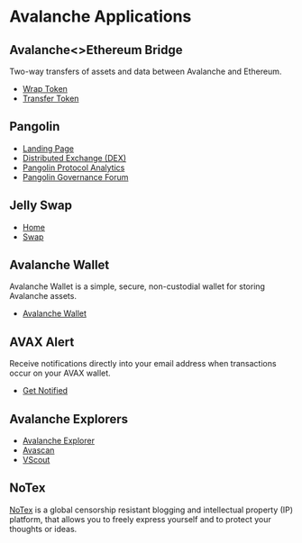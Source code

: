 # Avalanche Applications

## Avalanche<>Ethereum Bridge

Two-way transfers of assets and data between Avalanche and Ethereum.

* [Wrap Token](https://aeb.xyz/#/wrap)
* [Transfer Token](https://aeb.xyz/#/transfer)

## Pangolin

* [Landing Page](https://pangolin.exchange)
* [Distributed Exchange (DEX)](https://app.pangolin.exchange)
* [Pangolin Protocol Analytics](https://info.pangolin.exchange)
* [Pangolin Governance Forum](https://gov.pangolin.exchange)

## Jelly Swap

* [Home](https://jelly.market/)
* [Swap](https://app.jelly.market/swap)

## Avalanche Wallet

Avalanche Wallet is a simple, secure, non-custodial wallet for storing Avalanche assets.

* [Avalanche Wallet](https://wallet.avax.network)

## AVAX Alert

Receive notifications directly into your email address when transactions occur on your AVAX wallet.

* [Get Notified](https://avaxalert.com/)

## Avalanche Explorers

* [Avalanche Explorer](https://explorer.avax.network)
* [Avascan](https://avascan.info/)
* [VScout](https://vscout.io/)

## NoTex

[NoTex](https://www.notex.ch) is a global censorship resistant blogging and intellectual property (IP) platform, that allows you to freely express yourself and to protect your thoughts or ideas.

